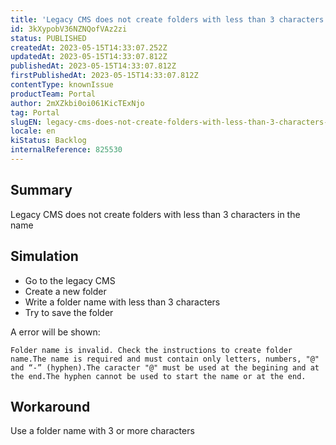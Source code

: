 ```yaml
---
title: 'Legacy CMS does not create folders with less than 3 characters in the name'
id: 3kXypobV36NZNQofVAz2zi
status: PUBLISHED
createdAt: 2023-05-15T14:33:07.252Z
updatedAt: 2023-05-15T14:33:07.812Z
publishedAt: 2023-05-15T14:33:07.812Z
firstPublishedAt: 2023-05-15T14:33:07.812Z
contentType: knownIssue
productTeam: Portal
author: 2mXZkbi0oi061KicTExNjo
tag: Portal
slugEN: legacy-cms-does-not-create-folders-with-less-than-3-characters-in-the-name
locale: en
kiStatus: Backlog
internalReference: 825530
---
```


## Summary


Legacy CMS does not create folders with less than 3 characters in the name


##

## Simulation



- Go to the legacy CMS
- Create a new folder
- Write a folder name with less than 3 characters
- Try to save the folder

A error will be shown:

    Folder name is invalid. Check the instructions to create folder name.The name is required and must contain only letters, numbers, "@" and “-” (hyphen).The caracter "@" must be used at the begining and at the end.The hyphen cannot be used to start the name or at the end.



##

## Workaround


Use a folder name with 3 or more characters




